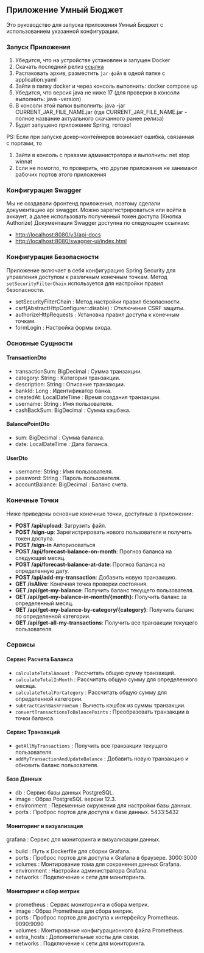 ## Приложение Умный Бюджет

Это руководство для запуска приложения Умный Бюджет с использованием указанной конфигурации.

### Запуск Приложения

1. Убедится, что на устройстве установлен и запущен Docker
2. Скачать последний релиз [ссылка](https://github.com/kakoytopux/smart-budget/releases)
3. Распаковать архив, разместить `jar-файл` в одной папке с application.yaml
4. Зайти в папку docker и через консоль выполнить: docker compose up
5. Убедится, что версия java не ниже 17 (для проверки в консоли выполнить: java -version)
6. В консоли этой папки выполнить: java -jar CURRENT_JAR_FILE_NAME.jar (где CURRENT_JAR_FILE_NAME.jar - полное название актуального скачанного ранее релиза)
7. Будет запущено приложение Spring, готово!

PS:
Если при запуске докер-контейнеров возникает ошибка, связанная с портами, то
1. Зайти в консоль с правами администратора и выполнить: net stop winnat
2. Если не помогло, то проверить, что другие приложения не занимают рабочих портов этого приложения
### Конфигурация Swagger
Мы не создавали фронтенд приложения, поэтому сделали документацию api swagger.
Можно зарегистрироваться или войти в аккаунт, а далее использовать полученный токен доступа (Кнопка Authorize)
Документация Swagger доступна по следующим ссылкам:
- [http://localhost:8080/v3/api-docs](http://localhost:8080/v3/api-docs)
- [http://localhost:8080/swagger-ui/index.html](http://localhost:8080/swagger-ui/index.html)

### Конфигурация Безопасности

Приложение включает в себя конфигурацию Spring Security для управления доступом к различным конечным точкам. Метод  `setSecurityFilterChain`  используется для настройки правил безопасности.
-  setSecurityFilterChain : Метод настройки правил безопасности.
-  csrf(AbstractHttpConfigurer::disable) : Отключение CSRF защиты.
-  authorizeHttpRequests : Установка правил доступа к конечным точкам.
-  formLogin : Настройка формы входа.

### Основные Сущности

#### TransactionDto
-  transactionSum: BigDecimal : Сумма транзакции.
-  category: String : Категория транзакции.
-  description: String : Описание транзакции.
-  bankId: Long : Идентификатор банка.
-  createdAt: LocalDateTime : Время создания транзакции.
-  username: String : Имя пользователя.
-  cashBackSum: BigDecimal : Сумма кэшбэка.

#### BalancePointDto
-  sum: BigDecimal : Сумма баланса.
-  date: LocalDateTime : Дата баланса.

#### UserDto
-  username: String : Имя пользователя.
-  password: String : Пароль пользователя.
-  accountBalance: BigDecimal : Баланс счета.

### Конечные Точки

Ниже приведены основные конечные точки, доступные в приложении:

- **POST /api/upload**: Загрузить файл.
- **POST /sign-up**: Зарегистрировать нового пользователя и получить токен доступа.
- **POST /sign-in** Авторизоваться
- **POST /api/forecast-balance-on-month**: Прогноз баланса на следующий месяц.
- **POST /api/forecast-balance-at-date**: Прогноз баланса на определенную дату.
- **POST /api/add-my-transaction**: Добавить новую транзакцию.
- **GET /isAlive**: Конечная точка проверки состояния.
- **GET /api/get-my-balance**: Получить баланс текущего пользователя.
- **GET /api/get-my-balance-in-month/{month}**: Получить баланс за определенный месяц.
- **GET /api/get-my-balance-by-category/{category}**: Получить баланс по определенной категории.
- **GET /api/get-all-my-transactions**: Получить все транзакции текущего пользователя.

### Сервисы

#### Сервис Расчета Баланса
-  `calculateTotalAmount` : Рассчитать общую сумму транзакций.
-  `calculateTotalInMonth` : Рассчитать общую сумму для определенного месяца.
-  `calculateTotalForCategory` : Рассчитать общую сумму для определенной категории.
-  `subtractCashBaskFromSum` : Вычесть кэшбэк из суммы транзакции.
-  `convertTransactionsToBalancePoints` : Преобразовать транзакции в точки баланса.

#### Сервис Транзакций
-  `getAllMyTransactions` : Получить все транзакции текущего пользователя.
-  `addMyTransactionAndUpdateBalance` : Добавить новую транзакцию и обновить баланс пользователя.

#### База Данных
- db : Сервис базы данных PostgreSQL.
- image : Образ PostgreSQL версии 12.3.
- environment : Переменные окружения для настройки базы данных.
- ports : Проброс портов для доступа к базе данных. 5433:5432

#### Мониторинг и визуализация
grafana : Сервис для мониторинга и визуализации данных.
- build : Путь к Dockerfile для сборки Grafana.
- ports : Проброс портов для доступа к Grafana в браузере. 3000:3000
- volumes : Монтирование тома для сохранения данных Grafana.
- environment : Настройки администратора Grafana.
- networks : Подключение к сети для мониторинга.

#### Мониторинг и сбор метрик
- prometheus : Сервис мониторинга и сбора метрик.
- image : Образ Prometheus для сбора метрик.
- ports : Проброс портов для доступа к интерфейсу Prometheus. 9090:9090
- volumes : Монтирование конфигурационного файла Prometheus.
- extra_hosts : Дополнительные хосты для связи.
- networks : Подключение к сети для мониторинга.

  
